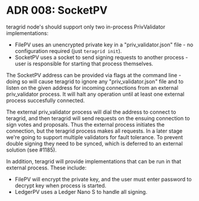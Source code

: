 # ADR 008: SocketPV

teragrid node's should support only two in-process PrivValidator
implementations:

- FilePV uses an unencrypted private key in a "priv_validator.json" file - no
  configuration required (just `teragrid init`).
- SocketPV uses a socket to send signing requests to another process - user is
  responsible for starting that process themselves.

The SocketPV address can be provided via flags at the command line - doing so
will cause teragrid to ignore any "priv_validator.json" file and to listen on
the given address for incoming connections from an external priv_validator
process.  It will halt any operation until at least one external process
succesfully connected.

The external priv_validator process will dial the address to connect to
teragrid, and then teragrid will send requests on the ensuing connection to
sign votes and proposals.  Thus the external process initiates the connection,
but the teragrid process makes all requests.  In a later stage we're going to
support multiple validators for fault tolerance. To prevent double signing they
need to be synced, which is deferred to an external solution (see #1185).

In addition, teragrid will provide implementations that can be run in that
external process.  These include:

- FilePV will encrypt the private key, and the user must enter password to
  decrypt key when process is started.
- LedgerPV uses a Ledger Nano S to handle all signing.

